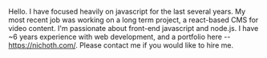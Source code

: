 Hello. I have focused heavily on javascript for the last several years. My most recent job was working on a long term project, a react-based CMS for video content. I'm passionate about front-end javascript and node.js. I have ~6 years experience with web development, and a portfolio here -- https://nichoth.com/. Please contact me if you would like to hire me.

